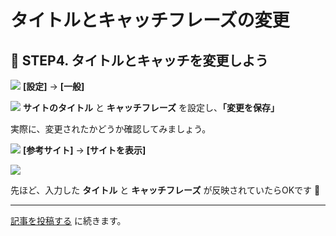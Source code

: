 # タイトルとキャッチフレーズの変更

## :wrench: STEP4. タイトルとキャッチを変更しよう

![](https://i.imgur.com/DfdV8pW.png)
**[設定]** → **[一般]**

![](https://i.imgur.com/g3GlfdX.png)
**サイトのタイトル** と **キャッチフレーズ** を設定し、**「変更を保存」**


実際に、変更されたかどうか確認してみましょう。

![](https://i.imgur.com/jhYilMq.png)
**[参考サイト]** → **[サイトを表示]**

![](https://i.imgur.com/iIQu2JF.png)

先ほど、入力した **タイトル** と **キャッチフレーズ** が反映されていたらOKです :tada:

---

[記事を投稿する](./hands_on_3.md) に続きます。